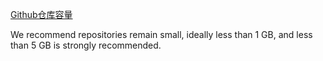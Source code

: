 [Github仓库容量](https://docs.github.com/en/repositories/working-with-files/managing-large-files/about-large-files-on-github)

We recommend repositories remain small, ideally less than 1 GB, and less than 5 GB is strongly recommended.